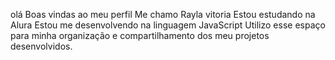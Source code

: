 olá
Boas vindas ao meu perfil 
Me chamo Rayla vitoria 
Estou estudando na Alura
Estou me desenvolvendo na linguagem JavaScript
Utilizo esse espaço para minha organização e compartilhamento dos meu projetos desenvolvidos.
